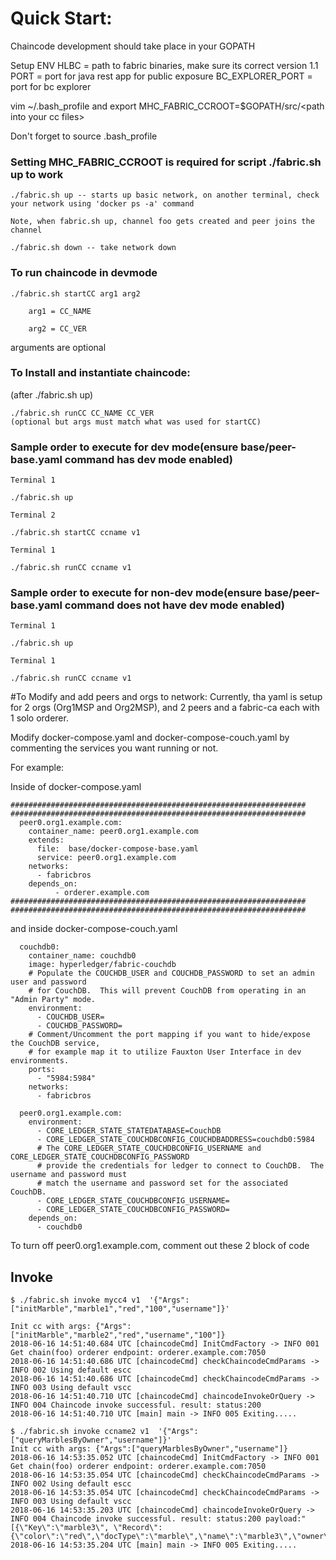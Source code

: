 # Quick Start:
Chaincode development should take place in your GOPATH

Setup ENV
HLBC = path to fabric binaries, make sure its correct version 1.1
PORT = port for java rest app for public exposure
BC_EXPLORER_PORT = port for bc explorer

vim ~/.bash_profile and export MHC_FABRIC_CCROOT=$GOPATH/src/\<path into your cc files>


Don't forget to source .bash_profile
### Setting MHC_FABRIC_CCROOT is required for script ./fabric.sh up to work

    ./fabric.sh up -- starts up basic network, on another terminal, check your network using 'docker ps -a' command

`Note, when fabric.sh up, channel foo gets created and peer joins the channel`


    ./fabric.sh down -- take network down


### To run chaincode in devmode

```
./fabric.sh startCC arg1 arg2
    
    arg1 = CC_NAME
    
    arg2 = CC_VER
```

arguments are optional

### To Install and instantiate chaincode:

(after ./fabric.sh up)

    ./fabric.sh runCC CC_NAME CC_VER
    (optional but args must match what was used for startCC)
    
### Sample order to execute for dev mode(ensure base/peer-base.yaml command has dev mode enabled)

`Terminal 1`

    ./fabric.sh up
    
`Terminal 2`

    ./fabric.sh startCC ccname v1

`Terminal 1`

    ./fabric.sh runCC ccname v1
    
### Sample order to execute for non-dev mode(ensure base/peer-base.yaml command does not have dev mode enabled)

`Terminal 1`

    ./fabric.sh up

`Terminal 1`

    ./fabric.sh runCC ccname v1

#To Modify and add peers and orgs to network:
Currently, tha yaml is setup for 2 orgs (Org1MSP and Org2MSP), and 2 peers and a fabric-ca each with 1 solo orderer.

Modify docker-compose.yaml and docker-compose-couch.yaml by commenting the services you want running or not.


For example:

Inside of docker-compose.yaml

    ##################################################################
    ##################################################################
      peer0.org1.example.com:
        container_name: peer0.org1.example.com
        extends:
          file:  base/docker-compose-base.yaml
          service: peer0.org1.example.com
        networks:
          - fabricbros
        depends_on:
              - orderer.example.com
    ##################################################################
    ##################################################################
    
and inside docker-compose-couch.yaml

      couchdb0:
        container_name: couchdb0
        image: hyperledger/fabric-couchdb
        # Populate the COUCHDB_USER and COUCHDB_PASSWORD to set an admin user and password
        # for CouchDB.  This will prevent CouchDB from operating in an "Admin Party" mode.
        environment:
          - COUCHDB_USER=
          - COUCHDB_PASSWORD=
        # Comment/Uncomment the port mapping if you want to hide/expose the CouchDB service,
        # for example map it to utilize Fauxton User Interface in dev environments.
        ports:
          - "5984:5984"
        networks:
          - fabricbros
    
      peer0.org1.example.com:
        environment:
          - CORE_LEDGER_STATE_STATEDATABASE=CouchDB
          - CORE_LEDGER_STATE_COUCHDBCONFIG_COUCHDBADDRESS=couchdb0:5984
          # The CORE_LEDGER_STATE_COUCHDBCONFIG_USERNAME and CORE_LEDGER_STATE_COUCHDBCONFIG_PASSWORD
          # provide the credentials for ledger to connect to CouchDB.  The username and password must
          # match the username and password set for the associated CouchDB.
          - CORE_LEDGER_STATE_COUCHDBCONFIG_USERNAME=
          - CORE_LEDGER_STATE_COUCHDBCONFIG_PASSWORD=
        depends_on:
          - couchdb0
          
To turn off peer0.org1.example.com, comment out these 2 block of code



## Invoke

```
$ ./fabric.sh invoke mycc4 v1  '{"Args":["initMarble","marble1","red","100","username"]}'

Init cc with args: {"Args":["initMarble","marble2","red","username","100"]}
2018-06-16 14:51:40.684 UTC [chaincodeCmd] InitCmdFactory -> INFO 001 Get chain(foo) orderer endpoint: orderer.example.com:7050
2018-06-16 14:51:40.686 UTC [chaincodeCmd] checkChaincodeCmdParams -> INFO 002 Using default escc
2018-06-16 14:51:40.686 UTC [chaincodeCmd] checkChaincodeCmdParams -> INFO 003 Using default vscc
2018-06-16 14:51:40.710 UTC [chaincodeCmd] chaincodeInvokeOrQuery -> INFO 004 Chaincode invoke successful. result: status:200
2018-06-16 14:51:40.710 UTC [main] main -> INFO 005 Exiting.....

$ ./fabric.sh invoke ccname2 v1  '{"Args":["queryMarblesByOwner","username"]}'
Init cc with args: {"Args":["queryMarblesByOwner","username"]}
2018-06-16 14:53:35.052 UTC [chaincodeCmd] InitCmdFactory -> INFO 001 Get chain(foo) orderer endpoint: orderer.example.com:7050
2018-06-16 14:53:35.054 UTC [chaincodeCmd] checkChaincodeCmdParams -> INFO 002 Using default escc
2018-06-16 14:53:35.054 UTC [chaincodeCmd] checkChaincodeCmdParams -> INFO 003 Using default vscc
2018-06-16 14:53:35.203 UTC [chaincodeCmd] chaincodeInvokeOrQuery -> INFO 004 Chaincode invoke successful. result: status:200 payload:"[{\"Key\":\"marble3\", \"Record\":{\"color\":\"red\",\"docType\":\"marble\",\"name\":\"marble3\",\"owner\":\"username\",\"size\":100}}]"
2018-06-16 14:53:35.204 UTC [main] main -> INFO 005 Exiting.....

```